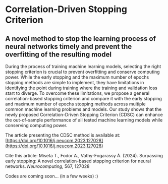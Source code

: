 # Correlation-Driven Stopping Criterion

## A novel method to stop the learning process of neural networks timely and prevent the overfitting of the resulting model

During the process of training machine learning models, selecting the right stopping criterion is crucial to prevent overfitting and conserve computing power. While the early stopping and the maximum number of epochs stopping methods are simple to implement, they have limitations in identifying the point during training where the training and validation loss start to diverge. To overcome these limitations, we propose a general correlation-based stopping criterion and compare it with the early stopping and maximum number of epochs stopping methods across multiple common machine learning problems and models. Our study shows that the newly proposed Correlation-Driven Stopping Criterion (CDSC) can enhance the out-of-sample performance of all tested machine learning models while conserving computing power.

The article presenting the CDSC method is available at: [https://doi.org/10.1016/j.neucom.2023.127028](https://doi.org/10.1016/j.neucom.2023.127028)

Cite this article:
Miseta T., Fodor A., Vathy-Fogarassy Á. (2024). Surpassing early stopping: A novel correlation-based stopping criterion for neural networks. _Neurocomputing_, 567, 127028 

Codes are coming soon... (in a few weeks) :)

